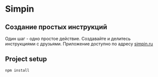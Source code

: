 # Simpin
## Создание простых инструкций
Один шаг - одно простое действие. Создавайте и делитесь инструкциями с друзьями.
Приложение доступно по адресу [simpin.ru](https://simpin.ru/)

## Project setup
```
npm install
```
